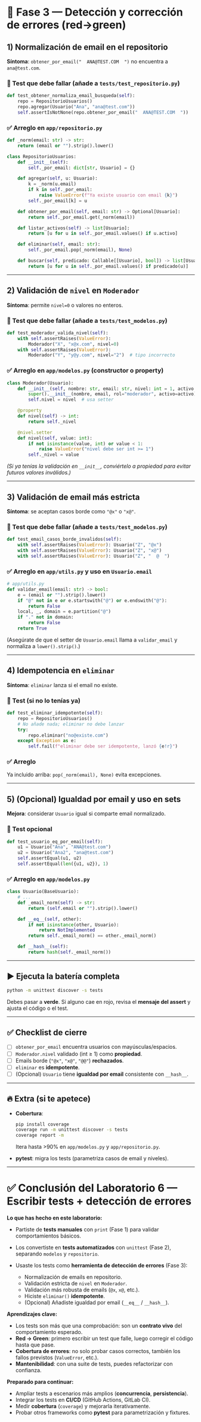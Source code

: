 # 🔹 Fase 3 — Detección y corrección de errores (red→green)

## 1) Normalización de email en el repositorio

**Síntoma**: `obtener_por_email("  ANA@TEST.COM  ")` no encuentra a `ana@test.com`.

### 🧪 Test que debe fallar (añade a `tests/test_repositorio.py`)

```python
def test_obtener_normaliza_email_busqueda(self):
    repo = RepositorioUsuarios()
    repo.agregar(Usuario("Ana", "ana@test.com"))
    self.assertIsNotNone(repo.obtener_por_email("  ANA@TEST.COM  "))
```

### ✅ Arreglo en `app/repositorio.py`

```python
def _norm(email: str) -> str:
    return (email or "").strip().lower()

class RepositorioUsuarios:
    def __init__(self):
        self._por_email: dict[str, Usuario] = {}

    def agregar(self, u: Usuario):
        k = _norm(u.email)
        if k in self._por_email:
            raise ValueError(f"Ya existe usuario con email {k}")
        self._por_email[k] = u

    def obtener_por_email(self, email: str) -> Optional[Usuario]:
        return self._por_email.get(_norm(email))

    def listar_activos(self) -> list[Usuario]:
        return [u for u in self._por_email.values() if u.activo]

    def eliminar(self, email: str):
        self._por_email.pop(_norm(email), None)

    def buscar(self, predicado: Callable[[Usuario], bool]) -> list[Usuario]:
        return [u for u in self._por_email.values() if predicado(u)]
```

---

## 2) Validación de `nivel` en `Moderador`

**Síntoma**: permite `nivel=0` o valores no enteros.

### 🧪 Test que debe fallar (añade a `tests/test_modelos.py`)

```python
def test_moderador_valida_nivel(self):
    with self.assertRaises(ValueError):
        Moderador("X", "x@x.com", nivel=0)
    with self.assertRaises(ValueError):
        Moderador("Y", "y@y.com", nivel="2")  # tipo incorrecto
```

### ✅ Arreglo en `app/modelos.py` (constructor o property)

```python
class Moderador(Usuario):
    def __init__(self, nombre: str, email: str, nivel: int = 1, activo: bool = True):
        super().__init__(nombre, email, rol="moderador", activo=activo)
        self.nivel = nivel  # usa setter

    @property
    def nivel(self) -> int:
        return self._nivel

    @nivel.setter
    def nivel(self, value: int):
        if not isinstance(value, int) or value < 1:
            raise ValueError("nivel debe ser int >= 1")
        self._nivel = value
```

*(Si ya tenías la validación en `__init__`, conviértelo a propiedad para evitar futuros valores inválidos.)*

---

## 3) Validación de email más estricta

**Síntoma**: se aceptan casos borde como `"@x"` o `"x@"`.

### 🧪 Test que debe fallar (añade a `tests/test_modelos.py`)

```python
def test_email_casos_borde_invalidos(self):
    with self.assertRaises(ValueError): Usuario("Z", "@x")
    with self.assertRaises(ValueError): Usuario("Z", "x@")
    with self.assertRaises(ValueError): Usuario("Z", "  @  ")
```

### ✅ Arreglo en `app/utils.py` y uso en `Usuario.email`

```python
# app/utils.py
def validar_email(email: str) -> bool:
    e = (email or "").strip().lower()
    if "@" not in e or e.startswith("@") or e.endswith("@"):
        return False
    local, _, domain = e.partition("@")
    if "." not in domain:
        return False
    return True
```

(Asegúrate de que el setter de `Usuario.email` llama a `validar_email` y normaliza a `lower().strip()`.)

---

## 4) Idempotencia en `eliminar`

**Síntoma**: `eliminar` lanza si el email no existe.

### 🧪 Test (si no lo tenías ya)

```python
def test_eliminar_idempotente(self):
    repo = RepositorioUsuarios()
    # No añade nada; eliminar no debe lanzar
    try:
        repo.eliminar("no@existe.com")
    except Exception as e:
        self.fail(f"eliminar debe ser idempotente, lanzó {e!r}")
```

### ✅ Arreglo

Ya incluido arriba: `pop(_norm(email), None)` evita excepciones.

---

## 5) (Opcional) Igualdad por email y uso en sets

**Mejora**: considerar `Usuario` igual si comparte email normalizado.

### 🧪 Test opcional

```python
def test_usuario_eq_por_email(self):
    u1 = Usuario("Ana", "ANA@test.com")
    u2 = Usuario("Ana2", "ana@test.com")
    self.assertEqual(u1, u2)
    self.assertEqual(len({u1, u2}), 1)
```

### ✅ Arreglo en `app/modelos.py`

```python
class Usuario(BaseUsuario):
    # ...
    def _email_norm(self) -> str:
        return (self.email or "").strip().lower()

    def __eq__(self, other):
        if not isinstance(other, Usuario):
            return NotImplemented
        return self._email_norm() == other._email_norm()

    def __hash__(self):
        return hash(self._email_norm())
```

---

## ▶️ Ejecuta la batería completa

```bash
python -m unittest discover -s tests
```

Debes pasar a **verde**. Si alguno cae en rojo, revisa el **mensaje del assert** y ajusta el código o el test.

---

## ✅ Checklist de cierre

* [ ] `obtener_por_email` encuentra usuarios con mayúsculas/espacios.
* [ ] `Moderador.nivel` validado (int ≥ 1) como **propiedad**.
* [ ] Emails borde (`"@x"`, `"x@"`, `"@@"`) **rechazados**.
* [ ] `eliminar` es **idempotente**.
* [ ] (Opcional) `Usuario` tiene **igualdad por email** consistente con `__hash__`.

---

## 🔥 Extra (si te apetece)

* **Cobertura**:

  ```bash
  pip install coverage
  coverage run -m unittest discover -s tests
  coverage report -m
  ```

  Itera hasta >90% en `app/modelos.py` y `app/repositorio.py`.

* **pytest**: migra los tests (parametriza casos de email y niveles).

---

# ✅ Conclusión del Laboratorio 6 — Escribir tests + detección de errores

**Lo que has hecho en este laboratorio:**

* Partiste de **tests manuales** con `print` (Fase 1) para validar comportamientos básicos.
* Los convertiste en **tests automatizados** con `unittest` (Fase 2), separando `modelos` y `repositorio`.
* Usaste los tests como **herramienta de detección de errores** (Fase 3):

  * Normalización de emails en repositorio.
  * Validación estricta de `nivel` en `Moderador`.
  * Validación más robusta de emails (`@x`, `x@`, etc.).
  * Hiciste `eliminar()` **idempotente**.
  * (Opcional) Añadiste igualdad por email (`__eq__` / `__hash__`).

**Aprendizajes clave:**

* Los tests son más que una comprobación: son un **contrato vivo** del comportamiento esperado.
* **Red → Green**: primero escribir un test que falle, luego corregir el código hasta que pase.
* **Cobertura de errores**: no solo probar casos correctos, también los fallos previstos (`ValueError`, etc.).
* **Mantenibilidad**: con una suite de tests, puedes refactorizar con confianza.

**Preparado para continuar:**

* Ampliar tests a escenarios más amplios (**concurrencia**, **persistencia**).
* Integrar los tests en **CI/CD** (GitHub Actions, GitLab CI).
* Medir **cobertura** (`coverage`) y mejorarla iterativamente.
* Probar otros frameworks como **pytest** para parametrización y fixtures.